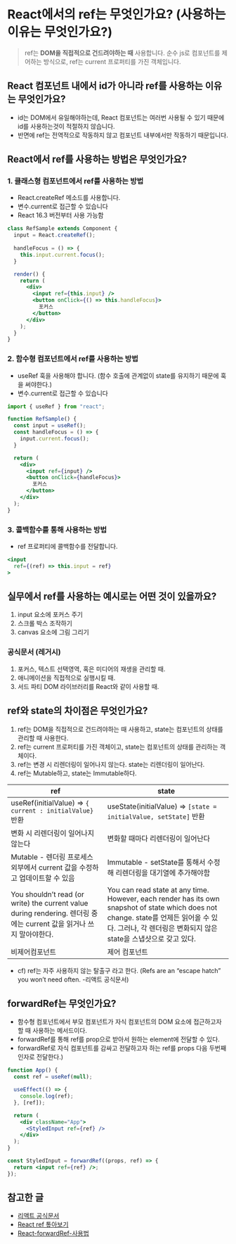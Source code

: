 # React에서의 ref는 무엇인가요? (사용하는 이유는 무엇인가요?)

>  ref는 **DOM을 직접적으로 건드려야하는 때** 사용합니다. 순수 js로 컴포넌트를 제어하는 방식으로, ref는 current 프로퍼티를 가진 객체입니다. 

## React 컴포넌트 내에서 id가 아니라 ref를 사용하는 이유는 무엇인가요?
- id는 DOM에서 유일해야하는데, React 컴포넌트는 여러번 사용될 수 있기 때문에 id를 사용하는것이 적절하지 않습니다.
- 반면에 ref는 전역적으로 작동하지 않고 컴포넌트 내부에서만 작동하기 때문입니다.

## React에서 ref를 사용하는 방법은 무엇인가요?

### 1. 클래스형 컴포넌트에서 ref를 사용하는 방법
- React.createRef 메소드를 사용합니다.
- 변수.current로 접근할 수 있습니다
- React 16.3 버전부터 사용 가능함

```jsx
class RefSample extends Component {
  input = React.createRef();
 
  handleFocus = () => {
    this.input.current.focus();
  }

  render() {
    return (
      <div>
        <input ref={this.input} />
        <button onClick={() => this.handleFocus}>
          포커스
        </button>
      </div>
    );
  }
}

```

### 2. 함수형 컴포넌트에서 ref를 사용하는 방법
- useRef 훅을 사용해야 합니다. (함수 호출에 관계없이 state를 유지하기 때문에 훅을 써야한다.)
- 변수.current로 접근할 수 있습니다

```jsx
import { useRef } from "react";

function RefSample() {
  const input = useRef();
  const handleFocus = () => {
    input.current.focus();
  }

  return (
    <div>
      <input ref={input} />
      <button onClick={handleFocus}>
        포커스
      </button>
    </div>
  );
}
```


### 3. 콜백함수를 통해 사용하는 방법
- ref 프로퍼티에 콜백함수를 전달합니다.
```jsx
<input 
  ref={(ref) => this.input = ref}
>

```

## 실무에서 ref를 사용하는 예시로는 어떤 것이 있을까요? 
1. input 요소에 포커스 주기
2. 스크롤 박스 조작하기
3. canvas 요소에 그림 그리기

### 공식문서 (레거시)
1. 포커스, 텍스트 선택영역, 혹은 미디어의 재생을 관리할 때.
2. 애니메이션을 직접적으로 실행시킬 때.
3. 서드 파티 DOM 라이브러리를 React와 같이 사용할 때.


## ref와 state의 차이점은 무엇인가요?
1. ref는 DOM을 직접적으로 건드려야하는 때 사용하고, state는 컴포넌트의 상태를 관리할 때 사용한다.
2. ref는 current 프로퍼티를 가진 객체이고, state는 컴포넌트의 상태를 관리하는 객체이다.
3. ref는 변경 시 리렌더링이 일어나지 않는다. state는 리렌더링이 일어난다.
4. ref는 Mutable하고, state는 Immutable하다.

|ref|state|
|---|---|
|useRef(initialValue) => `{ current : initialValue}` 반환| useState(initialValue) => `[state = initialValue, setState]` 반환|
|변화 시 리렌더링이 일어나지 않는다|변화할 때마다 리렌더링이 일어난다|
|Mutable - 렌더링 프로세스 외부에서 current 값을 수정하고 업데이트할 수 있음 | Immutable - setState를 통해서 수정해 리렌더링을 대기열에 추가해야함|
|You shouldn’t read (or write) the current value during rendering. 렌더링 중에는 current 값을 읽거나 쓰지 말아야한다.| You can read state at any time. However, each render has its own snapshot of state which does not change. state를 언제든 읽어올 수 있다. 그러나, 각 렌더링은 변화되지 않은 state을 스냅샷으로 갖고 있다.|
|비제어컴포넌트|제어 컴포넌트|

- cf) ref는 자주 사용하지 않는 탈출구 라고 한다. (Refs are an “escape hatch” you won’t need often. -리액트 공식문서)


## forwardRef는 무엇인가요?
- 함수형 컴포넌트에서 부모 컴포넌트가 자식 컴포넌트의 DOM 요소에 접근하고자 할 때 사용하는 메서드이다.
- forwardRef를 통해 ref를 prop으로 받아서 원하는 element에 전달할 수 있다.
- forwardRef로 자식 컴포넌트를 감싸고 전달하고자 하는 ref를 props 다음 두번째 인자로 전달한다.)

```jsx
function App() {
  const ref = useRef(null);

  useEffect(() => {
    console.log(ref);
  }, [ref]);

  return (
    <div className="App">
      <StyledInput ref={ref} />
    </div>
  );
}

const StyledInput = forwardRef((props, ref) => {
  return <input ref={ref} />;
});
```


## 참고한 글

- [리액트 공식문서](https://react-ko.dev/learn/referencing-values-with-refs)
- [React ref 톺아보기](https://tecoble.techcourse.co.kr/post/2021-05-15-react-ref/)
- [React-forwardRef-사용법](https://dygreen.tistory.com/entry/React-forwardRef-%EC%82%AC%EC%9A%A9%EB%B2%95)
